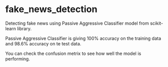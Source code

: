 # fake_news_detection
Detecting fake news using Passive Aggressive Classifier model from scikit-learn library.

Passive Aggressive Classifier is giving 100% accuracy on the training data and 98.6% accuracy on te test data.

You can check the confusion metrix to see how well the model is performing.
